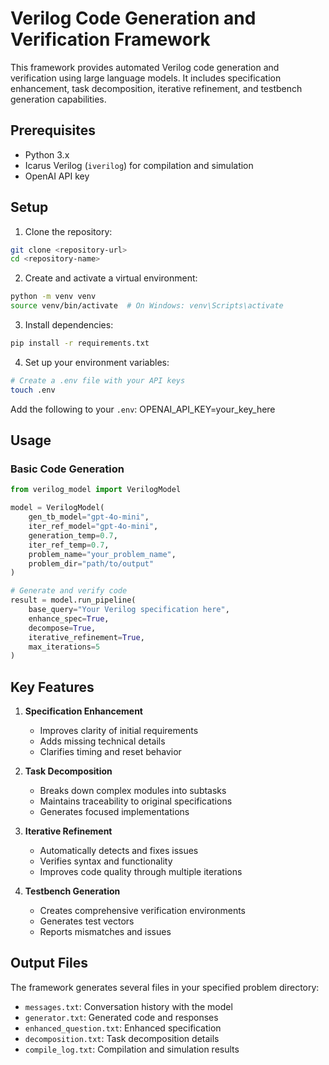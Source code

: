 # Verilog Code Generation and Verification Framework

This framework provides automated Verilog code generation and verification using large language models. It includes specification enhancement, task decomposition, iterative refinement, and testbench generation capabilities.

## Prerequisites

- Python 3.x
- Icarus Verilog (`iverilog`) for compilation and simulation
- OpenAI API key

## Setup

1. Clone the repository:
```bash
git clone <repository-url>
cd <repository-name>
```

2. Create and activate a virtual environment:
```bash
python -m venv venv
source venv/bin/activate  # On Windows: venv\Scripts\activate
```

3. Install dependencies:
```bash
pip install -r requirements.txt
```

4. Set up your environment variables:
```bash
# Create a .env file with your API keys
touch .env
```
Add the following to your `.env`:
OPENAI_API_KEY=your_key_here


## Usage

### Basic Code Generation

```python
from verilog_model import VerilogModel

model = VerilogModel(
    gen_tb_model="gpt-4o-mini",
    iter_ref_model="gpt-4o-mini",
    generation_temp=0.7,
    iter_ref_temp=0.7,
    problem_name="your_problem_name",
    problem_dir="path/to/output"
)

# Generate and verify code
result = model.run_pipeline(
    base_query="Your Verilog specification here",
    enhance_spec=True,
    decompose=True,
    iterative_refinement=True,
    max_iterations=5
)
```


## Key Features

1. **Specification Enhancement**
   - Improves clarity of initial requirements
   - Adds missing technical details
   - Clarifies timing and reset behavior

2. **Task Decomposition**
   - Breaks down complex modules into subtasks
   - Maintains traceability to original specifications
   - Generates focused implementations

3. **Iterative Refinement**
   - Automatically detects and fixes issues
   - Verifies syntax and functionality
   - Improves code quality through multiple iterations

4. **Testbench Generation**
   - Creates comprehensive verification environments
   - Generates test vectors
   - Reports mismatches and issues

## Output Files

The framework generates several files in your specified problem directory:
- `messages.txt`: Conversation history with the model
- `generator.txt`: Generated code and responses
- `enhanced_question.txt`: Enhanced specification
- `decomposition.txt`: Task decomposition details
- `compile_log.txt`: Compilation and simulation results
